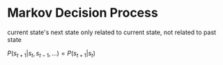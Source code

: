 # Markov Decision Process 

current state's next state only related to current state, not related to past state

$P(s_{t+1}|s_{t},s_{t-1},...)=P(s_{t+1}|s_{t})$

